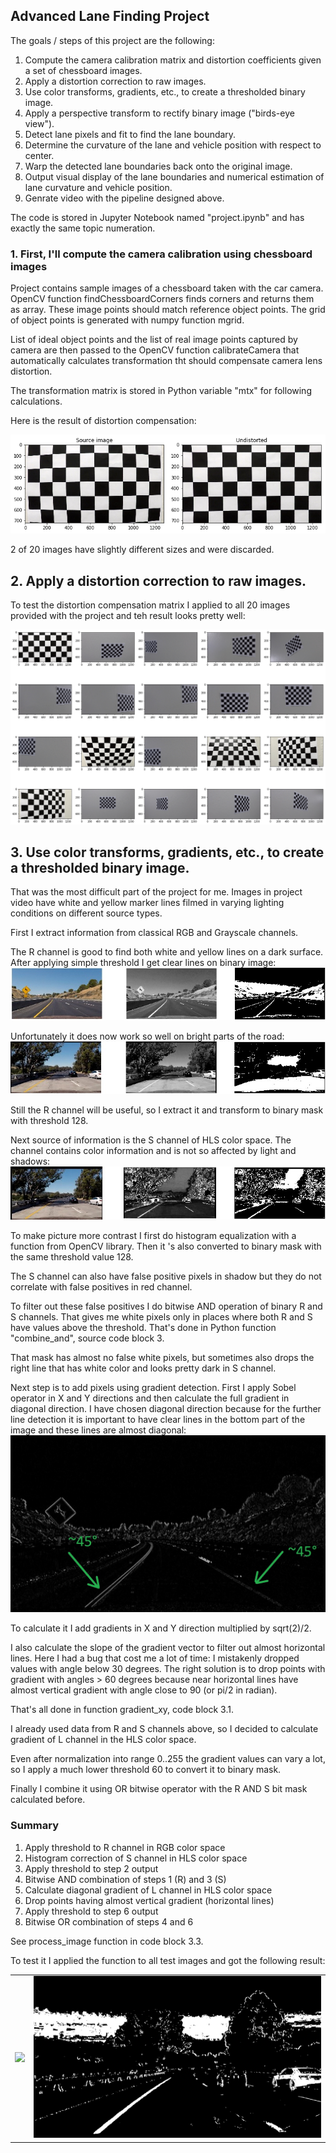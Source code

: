 ## Advanced Lane Finding Project ##

The goals / steps of this project are the following:
1. Compute the camera calibration matrix and distortion coefficients given a set of chessboard images.
2. Apply a distortion correction to raw images.
3. Use color transforms, gradients, etc., to create a thresholded binary image.
4. Apply a perspective transform to rectify binary image ("birds-eye view").
5. Detect lane pixels and fit to find the lane boundary.
6. Determine the curvature of the lane and vehicle position with respect to center.
7. Warp the detected lane boundaries back onto the original image.
8. Output visual display of the lane boundaries and numerical estimation of lane curvature and vehicle position.
9. Genrate video with the pipeline designed above.

The code is stored in Jupyter Notebook named "project.ipynb" and has exactly the same topic numeration.

 ### 1. First, I'll compute the camera calibration using chessboard images ###
 
 Project contains sample images of a chessboard taken with the car camera. OpenCV function findChessboardCorners finds corners and returns them as array. These image points should match reference object points. The grid of object points is generated with numpy function mgrid.
 
 List of ideal object points and the list of real image points captured by camera are then passed to the OpenCV function calibrateCamera that automatically calculates transformation tht should compensate camera lens distortion.
 
 The transformation matrix is stored in Python variable "mtx" for following calculations.
 
 Here is the result of distortion compensation:
 
<img src="./img/undistorted.png" />

2 of 20 images have slightly different sizes and were discarded. 
 

## 2. Apply a distortion correction to raw images. ##

To test the distortion compensation matrix I applied to all 20 images provided with the project and teh result looks pretty well:

<img src="./img/undistorted_all.png" />

## 3. Use color transforms, gradients, etc., to create a thresholded binary image. ##

That was the most difficult part of the project for me. Images in project video have white and yellow marker lines filmed in varying lighting conditions on different source types.

First I extract information from classical RGB and Grayscale channels. 

The R channel is good to find both white and yellow lines on a dark surface. After applying simple threshold I get clear lines on binary image:
<img src="./img/red.jpg" />

Unfortunately it does now work so well on bright parts of the road:
<img src="./img/red2.jpg" />

Still the R channel will be useful, so I extract it and transform to binary mask with threshold 128.

Next source of information is the S channel of HLS color space. The channel contains color information and is not so affected by light and shadows:
<img src="./img/s.jpg" />

To make picture more contrast I first do histogram equalization with a function from OpenCV library.
Then it 's also converted to binary mask with the same threshold value 128.

The S channel can also have false positive pixels in shadow but they do not correlate with false positives in red channel.

To filter out these false positives I do bitwise AND operation of binary R and S channels. That gives me white pixels only in places where both R and S have values above the threshold.
That's done in Python function "combine_and", source code block 3.

That mask has almost no false white pixels, but sometimes also drops the right line that has white color and looks pretty dark in S channel.

Next step is to add pixels using gradient detection. First I apply Sobel operator in X and Y directions and then calculate the full gradient in diagonal direction. I have chosen diagonal direction because for the further line detection it is important to have clear lines in the bottom part of the image and these lines are almost diagonal:
<img src="./img/diagonal_gradient.jpg" />

To calculate it I add gradients in X and Y direction multiplied by sqrt(2)/2.

I also calculate the slope of the gradient vector to filter out almost horizontal lines. Here I had a bug that cost me a lot of time: I mistakenly dropped values with angle below 30 degrees. The right solution is to drop points with gradient with angles > 60 degrees because near horizontal lines have almost vertical gradient with angle close to 90 (or pi/2 in radian).

That's all done in function  gradient_xy, code block 3.1.

I already used data from R and S channels above, so I decided to calculate gradient of L channel in the HLS color space.

Even after normalization into range 0..255 the gradient values can vary a lot, so I apply a much lower threshold 60 to convert it to binary mask.

Finally I combine it using OR bitwise operator with the R AND S bit mask calculated before.

### Summary ###           
1. Apply threshold to R channel in RGB color space
2. Histogram correction of S channel in HLS color space
3. Apply threshold to step 2 output
4. Bitwise AND combination of steps 1 (R) and 3 (S)
5. Calculate diagonal gradient of L channel in HLS color space
6. Drop points having almost vertical gradient (horizontal lines)
7. Apply threshold to step 6 output
8. Bitwise OR combination of steps 4 and 6

See process_image function in code block 3.3.

To test it I applied the function to all test images and got the following result:
<table>
<tr><td><img src='./test_images/test1.jpg'/></td><td><img src='./output_images/color_transforms/result_test1.jpg'/</td></tr>
</table>




  

            